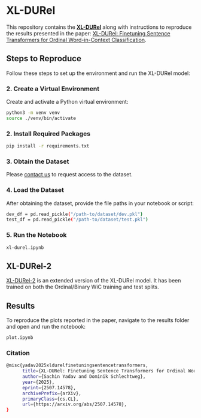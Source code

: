 # XL-DURel

This repository contains the [**XL-DURel**](https://huggingface.co/sachinn1/xl-durel) along with instructions to reproduce the results presented in the paper: [XL-DURel: Finetuning Sentence Transformers for Ordinal Word-in-Context Classification](https://arxiv.org/pdf/2507.14578).

## Steps to Reproduce

Follow these steps to set up the environment and run the XL-DURel model:

### 2. Create a Virtual Environment

Create and activate a Python virtual environment:

```bash
python3 -m venv venv
source ./venv/bin/activate
```
### 2. Install Required Packages
```bash
pip install -r requirements.txt
```

### 3. Obtain the Dataset

Please [contact us](https://www.ims.uni-stuttgart.de/institut/team/Schlechtweg/) to request access to the dataset.


### 4. Load the Dataset
After obtaining the dataset, provide the file paths in your notebook or script:

```bash
dev_df = pd.read_pickle("/path-to/dataset/dev.pkl")
test_df = pd.read_pickle("/path-to/dataset/test.pkl")
```

### 5. Run the Notebook

```bash
xl-durel.ipynb
```

## XL-DURel-2

[XL-DURel-2](https://huggingface.co/sachinn1/xl-durel2) is an extended version of the XL-DURel model. It has been trained on both the Ordinal/Binary WiC training and test splits.

## Results
To reproduce the plots reported in the paper, navigate to the results folder and open and run the notebook:
```bash
plot.ipynb
```
### Citation

```bash
@misc{yadav2025xldurelfinetuningsentencetransformers,
      title={XL-DURel: Finetuning Sentence Transformers for Ordinal Word-in-Context Classification}, 
      author={Sachin Yadav and Dominik Schlechtweg},
      year={2025},
      eprint={2507.14578},
      archivePrefix={arXiv},
      primaryClass={cs.CL},
      url={https://arxiv.org/abs/2507.14578}, 
}
```
 
